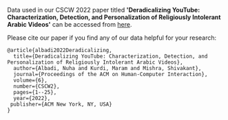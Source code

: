 Data used in our CSCW 2022 paper titled **'Deradicalizing YouTube: Characterization, Detection, and Personalization of Religiously Intolerant Arabic Videos'** can be accessed from [here](https://osf.io/cf9w8/?view_only=aa81f43ff28c4faaa7514ccccc6a386c). 

Please cite our paper if you find any of our data helpful for your research: 

```
@article{albadi2022Deradicalizing,
  title={Deradicalizing YouTube: Characterization, Detection, and Personalization of Religiously Intolerant Arabic Videos},
  author={Albadi, Nuha and Kurdi, Maram and Mishra, Shivakant},
  journal={Proceedings of the ACM on Human-Computer Interaction},
  volume={6},
  number={CSCW2},
  pages={1--25},
  year={2022},
 publisher={ACM New York, NY, USA}
}
```
